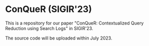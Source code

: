 # ConQueR (SIGIR'23)

This is a repository for our paper "ConQueR: Contextualized Query Reduction using Search Logs" in SIGIR'23.

The source code will be uploaded within July 2023.
